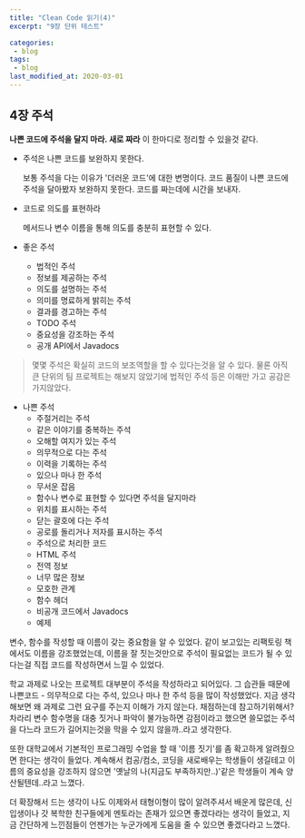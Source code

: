 ```yaml
---
title: "Clean Code 읽기(4)"
excerpt: "9장 단위 테스트"

categories:
 - blog
tags:
 - blog
last_modified_at: 2020-03-01
---
```




## 4장 주석

**나쁜 코드에 주석을 달지 마라. 새로 짜라** 이 한마디로 정리할 수 있을것 같다.

* 주석은 나쁜 코드를 보완하지 못한다.

  보통 주석을 다는 이유가 '더러운 코드'에 대한 변명이다. 코드 품질이 나쁜 코드에 주석을 달아봤자 보완하지 못한다. 코드를 짜는데에 시간을 보내자.

* 코드로 의도를 표현하라

  메서드나 변수 이름을 통해 의도를 충분히 표현할 수 있다.

* 좋은 주석

  * 법적인 주석
  * 정보를 제공하는 주석
  * 의도를 설명하는 주석
  * 의미를 명료하게 밝히는 주석
  * 결과를 경고하는 주석
  * TODO 주석
  * 중요성을 강조하는 주석
  * 공개 API에서 Javadocs

> 몇몇 주석은 확실히 코드의 보조역할을 할 수 있다는것을 알 수 있다. 물론 아직 큰 단위의 팀 프로젝트는 해보지 않았기에 법적인 주석 등은 이해만 가고 공감은 가지않았다.

* 나쁜 주석
  * 주절거리는 주석
  * 같은 이야기를 중복하는 주석
  * 오해할 여지가 있는 주석
  * 의무적으로 다는 주석
  * 이력을 기록하는 주석
  * 있으나 마나 한 주석
  * 무서운 잡음
  * 함수나 변수로 표현할 수 있다면 주석을 달지마라
  * 위치를 표시하는 주석
  * 닫는 괄호에 다는 주석
  * 공로를 돌리거나 저자를 표시하는 주석
  * 주석으로 처리한 코드
  * HTML 주석
  * 전역 정보
  * 너무 많은 정보
  * 모호한 관계
  * 함수 헤더
  * 비공개 코드에서 Javadocs
  * 예제

변수, 함수를 작성할 때 이름이 갖는 중요함을 알 수 있었다. 같이 보고있는 리팩토링 책에서도 이름을 강조했었는데, 이름을 잘 짓는것만으로 주석이 필요없는 코드가 될 수 있다는걸 직접 코드를 작성하면서 느낄 수 있었다.

학교 과제로 나오는 프로젝트 대부분이 주석을 작성하라고 되어있다. 그 습관들 때문에 나쁜코드 - 의무적으로 다는 주석, 있으나 마나 한 주석 등을 많이 작성했었다. 지금 생각해보면 왜 과제로 그런 요구를 주는지 이해가 가지 않는다. 채점하는데 참고하기위해서? 차라리 변수 함수명을 대충 짓거나 파악이 불가능하면 감점이라고 했으면 쓸모없는 주석을 다느라 코드가 길어지는것을 막을 수 있지 않을까..라고 생각한다.

또한 대학교에서 기본적인 프로그래밍 수업을 할 때 '이름 짓기'를 좀 확고하게 알려줬으면 한다는 생각이 들었다. 계속해서 컴공/컴소, 코딩을 새로배우는 학생들이 생길테고 이름의 중요성을 강조하지 않으면 '옛날의 나(지금도 부족하지만..)'같은 학생들이 계속 양산될텐데..라고 느꼈다.

더 확장해서 드는 생각이 나도 이제와서 태형이형이 많이 알려주셔서 배운게 많은데, 신입생이나 갓 복학한 친구들에게 멘토라는 존재가 있으면 좋겠다라는 생각이 들었고, 지금 간단하게 느낀점들이 언젠가는 누군가에게 도움을 줄 수 있으면 좋겠다라고 느꼈다.

